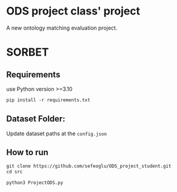 # ODS project class' project
A new ontology matching evaluation project.

# SORBET

## Requirements
use Python version >=3.10
```xml
pip install -r requirements.txt
```
## Dataset Folder:
Update dataset paths at the ```config.json```

## How to run
```xml
git clone https://github.com/sefeoglu/ODS_project_student.git
cd src
```
```python
python3 ProjectODS.py

```